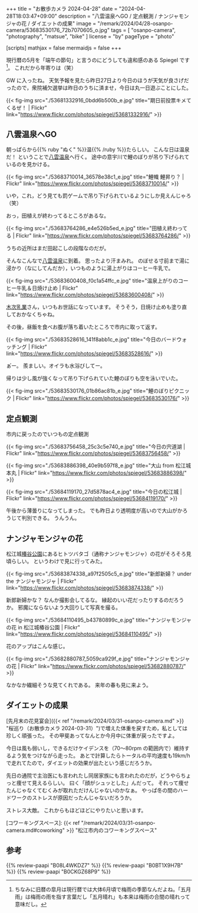 +++
title = "お散歩カメラ 2024-04-28"
date =  "2024-04-28T18:03:47+09:00"
description = "八雲温泉へGO / 定点観測 / ナンジャモンジャの花 / ダイエットの成果"
image = "/remark/2024/04/28-osanpo-camera/53683530176_72b7070605_o.jpg"
tags = [ "osanpo-camera", "photography", "matsue", "bike" ]
license = "by"
pageType = "photo"

[scripts]
  mathjax = false
  mermaidjs = false
+++

現行暦の5月を「端午の節句」と言うのにどうしても違和感のある Spiegel です[^s1]。
これだから年寄りは（笑）

[^s1]: ちなみに旧暦の皐月は現行暦では大体6月頃で梅雨の季節なんだよね。「五月雨」は梅雨の雨を指す言葉だし「五月晴れ」も本来は梅雨の合間の晴れって意味だし。

GW に入ったね。
天気予報を見たら昨日27日より今日のほうが天気が良さげだったので，衆院補欠選挙は昨日のうちに済ませ，今日は丸一日遊ぶことにした。

{{< fig-img src="./53681332916_0bdd6b500b_e.jpg" title="期日前投票キメてくるぜ！ | Flickr" link="https://www.flickr.com/photos/spiegel/53681332916/" >}}

## 八雲温泉へGO

朝っぱらから{{% ruby "ぬく" %}}温{{% /ruby %}}たらしい。
こんな日は温泉だ！ ということで[八雲温泉][八雲温泉ゆうあい熊野館]へ行く。
途中の意宇川で鯉のぼりが吊り下げられているのを見かける。

{{< fig-img src="./53683710014_36578e38c1_e.jpg" title="鯉幟 鯉昇り？ | Flickr" link="https://www.flickr.com/photos/spiegel/53683710014/" >}}

いや，これ，どう見ても罰ゲームで吊り下げられているようにしか見えんじゃろ（笑）

おっ，田植えが終わってるところがあるな。

{{< fig-img src="./53683764286_e4e526b5ed_e.jpg" title="田植え終わってる | Flickr" link="https://www.flickr.com/photos/spiegel/53683764286/" >}}

うちの近所はまだ田起こしの段階なのだが。

そんなこんなで[八雲温泉][八雲温泉ゆうあい熊野館]に到着。
思ったより汗まみれ。
のぼせる寸前まで湯に浸かり（なにしてんだか），いつものように湯上がりはコーヒー牛乳で。

{{< fig-img src="./53683600408_f0c1a54ffc_e.jpg" title="温泉上がりのコーヒー牛乳＆日焼け止め | Flickr" link="https://www.flickr.com/photos/spiegel/53683600408/" >}}

[木次乳業]さん，いつもお世話になっています。
そうそう，日焼け止めも塗り直しておかなくちゃね。

その後，昼飯を食べお腹が落ち着いたところで市内に取って返す。

{{< fig-img src="./53683528616_141f8abb1c_e.jpg" title="今日のバードウォッチング | Flickr" link="https://www.flickr.com/photos/spiegel/53683528616/" >}}

&#x3041;&#x3099;ー。
羨ましい。オイラも水浴びしてー。

帰りは少し風が強くなって吊り下げられていた鯉のぼりも空を泳いでいた。

{{< fig-img src="./53683530176_01b86ac81b_e.jpg" title="鯉のぼりピクニック | Flickr" link="https://www.flickr.com/photos/spiegel/53683530176/" >}}

## 定点観測

市内に戻ったのでいつもの定点観測

{{< fig-img src="./53683756458_25c3c5e740_e.jpg" title="今日の宍道湖 | Flickr" link="https://www.flickr.com/photos/spiegel/53683756458/" >}}

{{< fig-img src="./53683886398_40e9b597f8_e.jpg" title="大山 from 松江城本丸 | Flickr" link="https://www.flickr.com/photos/spiegel/53683886398/" >}}

{{< fig-img src="./53684119170_27d5878ac4_e.jpg" title="今日の松江城 | Flickr" link="https://www.flickr.com/photos/spiegel/53684119170/" >}}

午後から薄曇りになってしまった。
でも昨日より透明度が高いので大山がかろうじて判別できる。
うんうん。

## ナンジャモンジャの花

松江城[椿谷公園]にあるヒトツバタゴ（通称ナンジャモンジャ）の花がそろそろ見頃らしい。
というわけで見に行ってみた。

{{< fig-img src="./53683874338_a97f2505c5_e.jpg" title="新郎新婦？ under the ナンジャモンジャ | Flickr" link="https://www.flickr.com/photos/spiegel/53683874338/" >}}

新郎新婦かな？ なんか撮影会してるな。
縁起のいい花だったりするのだろうか。
邪魔にならないよう大回りして写真を撮る。

{{< fig-img src="./53684110495_b43780899c_e.jpg" title="ナンジャモンジャの花 in 松江城椿谷公園 | Flickr" link="https://www.flickr.com/photos/spiegel/53684110495/" >}}

花のアップはこんな感じ。

{{< fig-img src="./53682880787_5059ca929f_e.jpg" title="ナンジャモンジャの花 | Flickr" link="https://www.flickr.com/photos/spiegel/53682880787/" >}}

なかなか繊細そうな見てくれである。
来年の春も見に来よう。

## ダイエットの成果

[先月末の花見宴会]({{< ref "/remark/2024/03/31-osanpo-camera.md" >}} "桜巡り（お散歩カメラ 2024-03-31）")で増えた体重を戻すため，私としては珍しく頑張った。
その甲斐あってなんとか今月中に体重が戻ったですよ。

今日は風も弱いし，できるだけケイデンスを（70〜80rpm の範囲内で）維持するよう気をつけながら走った。
あとで計算したらトータルの平均速度も19km/hで走れてたので，ダイエットの効果が出たという感じだろうか。

先日の通院で主治医にも言われたし同居家族にも言われたのだが，どうやらちょっと痩せて見えるらしい。
曰く「顔がシュッとした」んだって。
それって痩せたんじゃなくてむくみが取れただけんじゃないのかなぁ。
やっぱ冬の間のハードワークのストレスが原因だったんじゃないだろうか。

ストレス大敵。
これからもほどほどにやりたいと思います。



[八雲温泉ゆうあい熊野館]: https://www.kumanokan.jp/ "八雲温泉ゆうあい熊野館"
[木次乳業]: https://www.kisuki-milk.co.jp/ "木次乳業"
[椿谷公園]: https://maps.app.goo.gl/sFiJt57jPCtvAt826
[コワーキングスペース]: {{< ref "/remark/2024/03/31-osanpo-camera.md#coworking" >}} "松江市内のコワーキングスペース"

## 参考

{{% review-paapi "B08L4WKDZ7" %}} <!-- PowerShot ZOOM -->
{{% review-paapi "B0BT1X9H7B" %}} <!-- 日焼け止め -->
{{% review-paapi "B0CKGZ68P9" %}} <!-- 白上フブキ LETTER☆彡 -->
